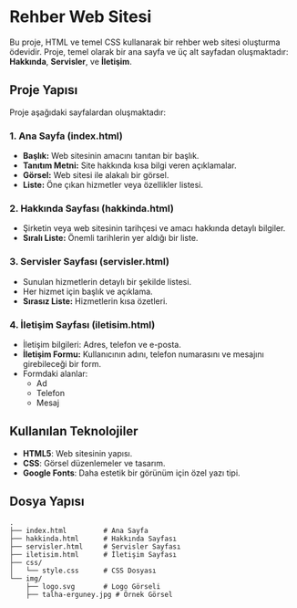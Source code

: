 # Rehber Web Sitesi

Bu proje, HTML ve temel CSS kullanarak bir rehber web sitesi oluşturma ödevidir. Proje, temel olarak bir ana sayfa ve üç alt sayfadan oluşmaktadır: **Hakkında**, **Servisler**, ve **İletişim**.

## Proje Yapısı

Proje aşağıdaki sayfalardan oluşmaktadır:

### 1. **Ana Sayfa (index.html)**  
- **Başlık:** Web sitesinin amacını tanıtan bir başlık.  
- **Tanıtım Metni:** Site hakkında kısa bilgi veren açıklamalar.  
- **Görsel:** Web sitesi ile alakalı bir görsel.  
- **Liste:** Öne çıkan hizmetler veya özellikler listesi.

### 2. **Hakkında Sayfası (hakkinda.html)**  
- Şirketin veya web sitesinin tarihçesi ve amacı hakkında detaylı bilgiler.  
- **Sıralı Liste:** Önemli tarihlerin yer aldığı bir liste.

### 3. **Servisler Sayfası (servisler.html)**  
- Sunulan hizmetlerin detaylı bir şekilde listesi.  
- Her hizmet için başlık ve açıklama.  
- **Sırasız Liste:** Hizmetlerin kısa özetleri.

### 4. **İletişim Sayfası (iletisim.html)**  
- İletişim bilgileri: Adres, telefon ve e-posta.  
- **İletişim Formu:** Kullanıcının adını, telefon numarasını ve mesajını girebileceği bir form.  
- Formdaki alanlar:
  - Ad
  - Telefon
  - Mesaj

## Kullanılan Teknolojiler

- **HTML5**: Web sitesinin yapısı.
- **CSS**: Görsel düzenlemeler ve tasarım.  
- **Google Fonts**: Daha estetik bir görünüm için özel yazı tipi.

## Dosya Yapısı

```plaintext
.
├── index.html         # Ana Sayfa
├── hakkinda.html      # Hakkında Sayfası
├── servisler.html     # Servisler Sayfası
├── iletisim.html      # İletişim Sayfası
├── css/
│   └── style.css      # CSS Dosyası
└── img/
    ├── logo.svg       # Logo Görseli
    ├── talha-erguney.jpg # Örnek Görsel
